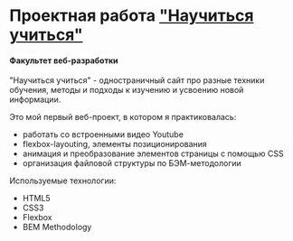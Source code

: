 # Проектная работа ["Научиться учиться"](https://github.com/PeregudaMaria/how-to-learn.git) 
#### Факультет веб-разработки

"Научиться учиться" - одностраничный сайт про разные техники обучения, методы и подходы к изучению и усвоению новой информации. 

Это мой первый веб-проект, в котором я практиковалась:

* работать со встроенными видео Youtube
* flexbox-layouting, элементы позиционирования
* анимация и преобразование элементов страницы с помощью CSS
* организация файловой структуры по БЭМ-методологии

Используемые технологии:

* HTML5
* CSS3
* Flexbox
* BEM Methodology

